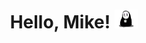 <h1 align="center">
  Hello, Mike!
  <img src="https://github.com/boylavua18/boylavua18/blob/master/public/images/noface-title-transparent.png" height="30px" alt="noface"/>
</h1>
